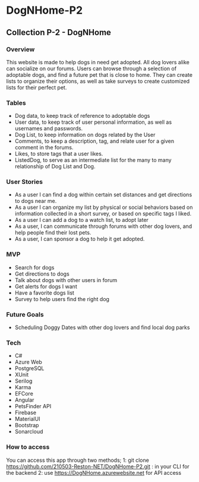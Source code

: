 # DogNHome-P2

## Collection P-2 - DogNHome 
### Overview 
This website is made to help dogs in need get adopted. All dog lovers alike can socialize on our forums. Users can browse through a selection of adoptable dogs, and find a future pet that is close to home. They can create lists to organize their options, as well as take surveys to create customized lists for their perfect pet.

### Tables 
  - Dog data, to keep track of reference to adoptable dogs
  - User data, to keep track of user personal information, as well as usernames and passwords.
  - Dog List, to keep information on dogs related by the User
  - Comments, to keep a description, tag, and relate user for a given comment in the forums.
  - Likes, to store tags that a user likes.
  - ListedDog, to serve as an intermediate list for the many to many relationship of Dog List and Dog.

### User Stories 
 - As a user I can find a dog within certain set distances and get directions to dogs near me.
 - As a user I can organize my list by physical or social behaviors based on information collected in a short survey, or based on specific tags I liked.
 - As a user I can add a dog to a watch list, to adopt later
 - As a user, I can communicate through forums with other dog lovers, and help people find their lost pets.
 - As a user, I can sponsor a dog to help it get adopted.

### MVP
 - Search for dogs
 - Get directions to dogs
 - Talk about dogs with other users in forum
 - Get alerts for dogs I want 
 - Have a favorite dogs list
 - Survey to help users find the right dog

### Future Goals
 - Scheduling Doggy Dates with other dog lovers and find local dog parks

### Tech 
 - C#
 - Azure Web
 - PostgreSQL
 - XUnit
 - Serilog
 - Karma
 - EFCore
 - Angular
 - PetsFinder API
 - Firebase
 - MaterialUI
 - Bootstrap
 - Sonarcloud

### How to access
You can access this app through two methods;
1: git clone https://github.com/210503-Reston-NET/DogNHome-P2.git : in your CLI for the backend
2: use https://DogNHome.azurewebsite.net for API access
